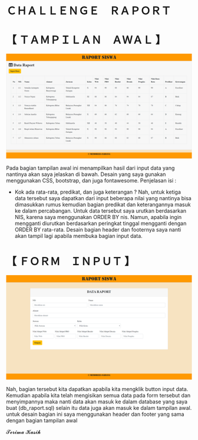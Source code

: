 # ＣＨＡＬＬＥＮＧＥ　ＲＡＰＯＲＴ 

# 【 ＴＡＭＰＩＬＡＮ　ＡＷＡＬ 】
![Alt Text](https://github.com/memorezasabana/Challenge-Raport/blob/master/SS%20RAPORT/1.png)

Pada bagian tampilan awal ini menampilkan hasil dari input data yang nantinya akan saya jelaskan di bawah. Desain yang saya gunakan menggunakan CSS, bootstrap, dan juga fontawesome. Penjelasan isi :
- Kok ada rata-rata, predikat, dan juga keterangan ?
Nah, untuk ketiga data tersebut saya dapatkan dari input beberapa nilai yang nantinya bisa dimasukkan rumus kemudian bagian predikat dan keterangannya masuk ke dalam percabangan. Untuk data tersebut saya urutkan berdasarkan NIS, karena saya menggunakan ORDER BY nis. Namun, apabila ingin mengganti diurutkan berdasarkan peringkat tinggal mengganti dengan ORDER BY rata-rata.
Desain bagian header dan footernya saya nanti akan tampil lagi apabila membuka bagian input data.

# 【 ＦＯＲＭ　ＩＮＰＵＴ 】
![Alt Text](https://github.com/memorezasabana/Challenge-Raport/blob/master/SS%20RAPORT/2.png)

Nah, bagian tersebut kita dapatkan apabila kita mengklik button input data. Kemudian apabila kita telah mengisikan semua data pada form tersebut dan menyimpannya maka nanti data akan masuk ke dalam database yang saya buat (db_raport.sql) selain itu data juga akan masuk ke dalam tampilan awal. untuk desain bagian ini saya menggunakan header dan footer yang sama dengan bagian tampilan awal

𝓣𝓮𝓻𝓲𝓶𝓪 𝓚𝓪𝓼𝓲𝓱
 
